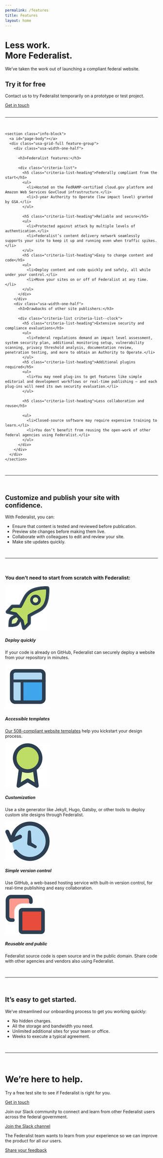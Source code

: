 ```yaml
---
permalink: /features
title: Features
layout: home
---
```


<div class="features-page">
  <div class="well">
    <div class="usa-grid federalist-hero">
      <div class="usa-width-two-thirds">
        <h1 class="hero-heading">
          Less work.<br>
          More Federalist.
        </h1>
        <p class="hero-copy sub-heading">We’ve taken the work out of launching a compliant federal website.</p>
      </div>
      <div class="usa-width-one-third usa-hero-callout">
        <h2>Try it for free</h2>
        <p>Contact us to try Federalist temporarily on a prototype or test project.</p>
        <a class="usa-button" href="mailto:federalist-inquiries@gsa.gov?body=What%27s%20your%20name%3F%0A%0AWhat%20agency%20or%20office%20do%20you%20work%20for%3F%0A%0AWhat%27s%20your%20job%20title%20or%20role%3F%0A%0ATell%20us%20a%20little%20about%20your%20website%20project%20or%20your%20questions%20about%20federalist:%0A%0AIf%20you%27d%20like%20us%20to%20call%20you%2C%20what%27s%20your%20phone%20number%20and%20when%20might%20be%20a%20good%20time%3F%0A"> Get in touch</a>
      </div>
    </div>
  </div>

  <div class="usa-grid">
    <br>
    <hr class="hr-light">    
    <br>
  </div>
  
  <div class="usa-grid">
    
    <section class="info-block">
      <a id="page-body"></a>
      <div class="usa-grid-full feature-group">
        <div class="usa-width-one-half">
          
          <h3>Federalist features:</h3>

          <div class="criteria-list">
            <h5 class="criteria-list-heading">Federally compliant from the start</h5>
            <ul>
              <li>Hosted on the FedRAMP-certified cloud.gov platform and Amazon Web Services GovCloud infrastructure.</li>
              <li>3-year Authority to Operate (low impact level) granted by GSA.</li>
            </ul>

            <h5 class="criteria-list-heading">Reliable and secure</h5>
            <ul>
              <li>Protected against attack by multiple levels of authentication.</li>
              <li>Federalist’s content delivery network seamlessly supports your site to keep it up and running even when traffic spikes.</li>
            </ul>
            <h5 class="criteria-list-heading">Easy to change content and code</h5>
            <ul>
              <li>Deploy content and code quickly and safely, all while under your control.</li>
              <li>Move your sites on or off of Federalist at any time.</li>
            </ul>
          </div>
        </div>
        <div class="usa-width-one-half">
          <h3>Drawbacks of other site publishers:</h3>

          <div class="criteria-list criteria-list--clock">
            <h5 class="criteria-list-heading">Extensive security and compliance evaluations</h5>
            <ul>
              <li>Federal regulations demand an impact level assessment, system security plan, additional monitoring setup, vulnerability scanning, privacy threshold analysis, documentation review, penetration testing, and more to obtain an Authority to Operate.</li>
            </ul>
            <h5 class="criteria-list-heading">Additional plugins required</h5>
            <ul>
              <li>You may need plug-ins to get features like simple editorial and development workflows or real-time publishing — and each plug-ins will need its own security evaluation.</li>
            </ul>

            <h5 class="criteria-list-heading">Less collaboration and reuse</h5>

            <ul>
              <li>Closed-source software may require expensive training to learn.</li>
              <li>You don’t benefit from reusing the open-work of other federal agencies using Federalist.</li>
            </ul>
          </div>
        </div>
      </div>
    </section>
  </div>

  <div class="usa-grid">
    <br>
    <hr class="hr-light">    
    <br>
  </div>
  
  
  <div class="usa-grid">
    <section class="info-block">
      <div class="usa-width-one-whole">
        <h2>Customize and publish your site with confidence.</h2>
        <p class="medium-copy">With Federalist, you can:</p>
        <ul class="checklist copy">
          <li>Ensure that content is tested and reviewed before publication.</li>
          <li>Preview site changes before making them live.</li>
          <li>Collaborate with colleagues to edit and review your site.</li>
          <li>Make site updates quickly.</li>
        </ul>
      </div>
    </section>
  </div>
  
  <div class="usa-grid">
    <br>
    <hr class="hr-light">    
    <br>
  </div>
  
  
  <div class="usa-grid">
    <section class="info-block">
      <div class="usa-width-one-whole">
        <h3>You don’t need to start from scratch with Federalist:</h3>
        <div class="usa-grid-full">
          <div class="usa-width-one-third">
            <div class="feature-group vertical">
              <div class="feature-image small">
                <img src="/assets/images/icons/icon-rocket-color.svg">
              </div>
              <div class="feature-text">
                <h5>Deploy quickly</h5>
                <p>If your code is already on GitHub, Federalist can securely deploy a website from your repository in minutes.</p>
              </div>
            </div>
          </div>
          <div class="usa-width-one-third">
            <div class="feature-group vertical">
              <div class="feature-image small">
                <img src="/assets/images/icons/icon-layout-color.svg">
              </div>
              <div class="feature-text">
                <h5>Accessible templates</h5>
                <p><a href="https://federalist-docs.18f.gov/pages/using-federalist/templates/">Our 508-compliant website templates</a> help you kickstart your design process.</p>
              </div>
            </div>
          </div>
          <div class="usa-width-one-third">
            <div class="feature-group vertical">
              <div class="feature-image small">
                <img src="/assets/images/icons/icon-badge-color.svg">
              </div>
              <div class="feature-text">
                <h5>Customization</h5>
                <p>Use a site generator like Jekyll, Hugo, Gatsby, or other tools to deploy custom site designs through Federalist.</p>
              </div>
            </div>
          </div>
         </div>
        <div class="usa-grid-full">
          <div class="usa-width-one-third">
            <div class="feature-group vertical">
              <div class="feature-image small">
                <img src="/assets/images/icons/icon-clockback-color.svg">
              </div>
              <div class="feature-text">
                <h5>Simple version control</h5>
                <p>Use GitHub, a web-based hosting service with built-in version control, for real-time publishing and easy collaboration.</p>
              </div>
            </div>
          </div>
          <div class="usa-width-one-third">
            <div class="feature-group vertical">
              <div class="feature-image small">
                <img src="/assets/images/icons/icon-two-squares-color.svg">
              </div>
              <div class="feature-text">
                <h5>Reusable and public</h5>
                <p>Federalist source code is open source and in the public domain. Share code with other agencies and vendors also using Federalist.</p>
              </div>
            </div>
          </div>
        </div>
      </div>
    </section>
  </div>
  
  <div class="usa-grid">
    <br>
    <hr class="hr-light">    
    <br>
  </div>

  <div class="usa-grid">
    <section class="info-block">
      <h2>It’s easy to get started.</h2>
      <p class="medium-copy">We’ve streamlined our onboarding process to get you working quickly:</p>
      <ul>
        <li>No hidden charges.</li>
        <li>All the storage and bandwidth you need.</li>
        <li>Unlimited additional sites for your team or office.</li>
        <li>Weeks to execute a typical agreement.</li>
      </ul>
    </section>
  </div>
  
  <div class="usa-grid">
    <br>
    <hr class="hr-light">    
    <br>
  </div>
  

  <div class="well">
    <div class="usa-grid federalist-hero">
      <h1>We’re here to help.</h1>
      <div class="flexbox-grid">
        <div class="usa-width-one-third flexbox-item">
          <p class="medium-copy">Try a free test site to see if Federalist is right for you.</p>
          <a class="usa-button callout-inline" href="mailto:federalist-inquiries@gsa.gov?body=What%27s%20your%20name%3F%0A%0AWhat%20agency%20or%20office%20do%20you%20work%20for%3F%0A%0AWhat%27s%20your%20job%20title%20or%20role%3F%0A%0ATell%20us%20a%20little%20about%20your%20website%20project%20or%20your%20questions%20about%20federalist:%0A%0AIf%20you%27d%20like%20us%20to%20call%20you%2C%20what%27s%20your%20phone%20number%20and%20when%20might%20be%20a%20good%20time%3F%0A">Get in touch</a>          
        </div>
        <div class="usa-width-one-third flexbox-item">
          <p class="medium-copy">Join our Slack community to connect and learn from other Federalist users across the federal government.</p>
          <a class="usa-button" href="https://chat.18f.gov/">Join the Slack channel</a>
        </div>
        <div class="usa-width-one-third flexbox-item">
          <p class="medium-copy">The Federalist team wants to learn from your experience so we can improve the product for all our users.</p>
          <a class="usa-button" href="mailto:federalist-inquiries@gsa.gov">Share your feedback</a>
        </div>
      </div>
    </div>
  </div>
</div>